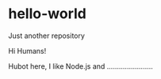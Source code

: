 # hello-world
Just another repository

Hi Humans!

Hubot here, I like Node.js and .......................
